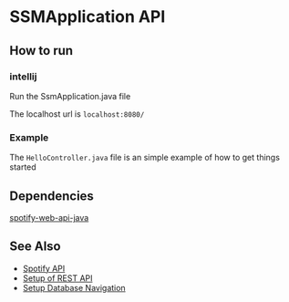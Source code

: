 # SSMApplication API

## How to run

### intellij

Run the SsmApplication.java file

The localhost url is ```localhost:8080/```

### Example

The ```HelloController.java``` file is an simple example of how to get things started

## Dependencies

[spotify-web-api-java](https://github.com/spotify-web-api-java/spotify-web-api-java)

## See Also

- [Spotify API](https://developer.spotify.com/)
- [Setup of REST API](https://www.youtube.com/watch?v=oO6HPVRqGvg)
- [Setup Database Navigation](https://www.youtube.com/watch?v=V2bGKzvMQyc)
